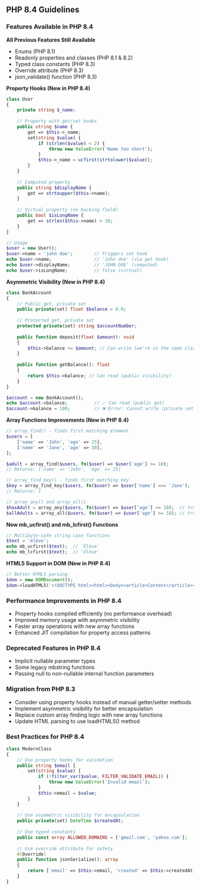 ## PHP 8.4 Guidelines

### Features Available in PHP 8.4

**All Previous Features Still Available**
- Enums (PHP 8.1)
- Readonly properties and classes (PHP 8.1 & 8.2)
- Typed class constants (PHP 8.3)
- Override attribute (PHP 8.3)
- json_validate() function (PHP 8.3)

**Property Hooks (New in PHP 8.4)**
```php
class User 
{
    private string $_name;
    
    // Property with get/set hooks
    public string $name {
        get => $this->_name;
        set(string $value) {
            if (strlen($value) < 2) {
                throw new ValueError('Name too short');
            }
            $this->_name = ucfirst(strtolower($value));
        }
    }
    
    // Computed property
    public string $displayName {
        get => strtoupper($this->name);
    }
    
    // Virtual property (no backing field)
    public bool $isLongName {
        get => strlen($this->name) > 10;
    }
}

// Usage
$user = new User();
$user->name = 'john doe';        // Triggers set hook
echo $user->name;                // 'John doe' (via get hook)
echo $user->displayName;         // 'JOHN DOE' (computed)
echo $user->isLongName;          // false (virtual)
```

**Asymmetric Visibility (New in PHP 8.4)**
```php
class BankAccount 
{
    // Public get, private set
    public private(set) float $balance = 0.0;
    
    // Protected get, private set
    protected private(set) string $accountNumber;
    
    public function deposit(float $amount): void 
    {
        $this->balance += $amount; // Can write (we're in the same class)
    }
    
    public function getBalance(): float 
    {
        return $this->balance; // Can read (public visibility)
    }
}

$account = new BankAccount();
echo $account->balance;          // ✅ Can read (public get)
$account->balance = 100;         // ❌ Error: Cannot write (private set)
```

**Array Functions Improvements (New in PHP 8.4)**
```php
// array_find() - finds first matching element
$users = [
    ['name' => 'John', 'age' => 25],
    ['name' => 'Jane', 'age' => 30],
];

$adult = array_find($users, fn($user) => $user['age'] >= 18);
// Returns: ['name' => 'John', 'age' => 25]

// array_find_key() - finds first matching key
$key = array_find_key($users, fn($user) => $user['name'] === 'Jane');
// Returns: 1

// array_any() and array_all()
$hasAdult = array_any($users, fn($user) => $user['age'] >= 18);  // true
$allAdults = array_all($users, fn($user) => $user['age'] >= 18); // true
```

**New mb_ucfirst() and mb_lcfirst() Functions**
```php
// Multibyte-safe string case functions
$text = 'élève';
echo mb_ucfirst($text);  // 'Élève' 
echo mb_lcfirst($text);  // 'élève'
```

**HTML5 Support in DOM (New in PHP 8.4)**
```php
// Better HTML5 parsing
$dom = new DOMDocument();
$dom->loadHTML5('<!DOCTYPE html><html><body><article>Content</article></body></html>');
```

### Performance Improvements in PHP 8.4
- Property hooks compiled efficiently (no performance overhead)
- Improved memory usage with asymmetric visibility
- Faster array operations with new array functions
- Enhanced JIT compilation for property access patterns

### Deprecated Features in PHP 8.4
- Implicit nullable parameter types
- Some legacy mbstring functions
- Passing null to non-nullable internal function parameters

### Migration from PHP 8.3
- Consider using property hooks instead of manual getter/setter methods
- Implement asymmetric visibility for better encapsulation
- Replace custom array finding logic with new array functions
- Update HTML parsing to use loadHTML5() method

### Best Practices for PHP 8.4
```php
class ModernClass 
{
    // Use property hooks for validation
    public string $email {
        set(string $value) {
            if (!filter_var($value, FILTER_VALIDATE_EMAIL)) {
                throw new ValueError('Invalid email');
            }
            $this->email = $value;
        }
    }
    
    // Use asymmetric visibility for encapsulation
    public private(set) DateTime $createdAt;
    
    // Use typed constants
    public const array ALLOWED_DOMAINS = ['gmail.com', 'yahoo.com'];
    
    // Use override attribute for safety
    #[Override]
    public function jsonSerialize(): array 
    {
        return ['email' => $this->email, 'created' => $this->createdAt];
    }
}
```